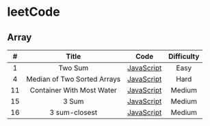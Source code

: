 # leetCode

## Array
 
**#** | Title | Code | Difficulty
:--------: | :--------: | :--------: | :--------:
1 |Two Sum | [JavaScript](https://github.com/KenZhi0919/leetCode/blob/master/Algorithms/Array/1.ts) | Easy
4 |Median of Two Sorted Arrays | [JavaScript](https://github.com/KenZhi0919/leetCode/blob/master/Algorithms/Array/4.ts) | Hard
11 | Container With Most Water | [JavaScript](https://github.com/KenZhi0919/leetCode/blob/master/Algorithms/Array/11.ts) | Medium
15 | 3 Sum | [JavaScript](https://github.com/KenZhi0919/leetCode/blob/master/Algorithms/Array/15.ts) | Medium
16 | 3 sum-closest | [JavaScript](https://github.com/KenZhi0919/leetCode/blob/master/Algorithms/Array/16.ts) | Medium
